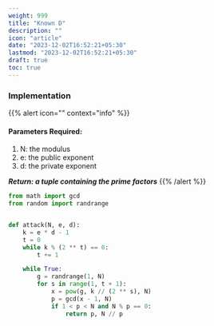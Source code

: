 ```yaml
---
weight: 999
title: "Known D"
description: ""
icon: "article"
date: "2023-12-02T16:52:21+05:30"
lastmod: "2023-12-02T16:52:21+05:30"
draft: true
toc: true
---
```



### Implementation
{{% alert icon="" context="info" %}}
#### Parameters Required:
1. N: the modulus
2. e: the public exponent
3. d: the private exponent

***Return: a tuple containing the prime factors***
{{% /alert %}}

```python
from math import gcd
from random import randrange


def attack(N, e, d):
    k = e * d - 1
    t = 0
    while k % (2 ** t) == 0:
        t += 1

    while True:
        g = randrange(1, N)
        for s in range(1, t + 1):
            x = pow(g, k // (2 ** s), N)
            p = gcd(x - 1, N)
            if 1 < p < N and N % p == 0:
                return p, N // p

```